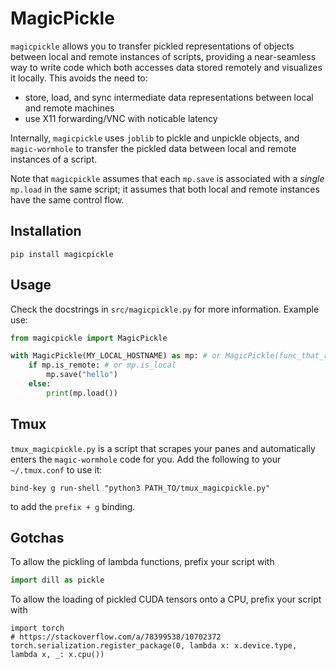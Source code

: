 # MagicPickle
`magicpickle` allows you to transfer pickled representations of objects between local and remote instances of scripts, providing a near-seamless way to write code which both accesses data stored remotely and visualizes it locally. This avoids the need to:
- store, load, and sync intermediate data representations between local and remote machines
- use X11 forwarding/VNC with noticable latency

Internally, `magicpickle` uses `joblib` to pickle and unpickle objects, and `magic-wormhole` to transfer the pickled data between local and remote instances of a script.

Note that `magicpickle` assumes that each `mp.save` is associated with a _single_ `mp.load` in the same script; it assumes that both local and remote instances have the same control flow.

## Installation
```pip install magicpickle```

## Usage
Check the docstrings in `src/magicpickle.py` for more information. Example use:

```python
from magicpickle import MagicPickle

with MagicPickle(MY_LOCAL_HOSTNAME) as mp: # or MagicPickle(func_that_returns_true_if_local)
    if mp.is_remote: # or mp.is_local
        mp.save("hello")
    else:
        print(mp.load())
```

## Tmux
`tmux_magicpickle.py` is a script that scrapes your panes and automatically enters the `magic-wormhole` code for you. Add the following to your `~/.tmux.conf` to use it:
```
bind-key g run-shell "python3 PATH_TO/tmux_magicpickle.py"
```
to add the `prefix + g` binding.

## Gotchas
To allow the pickling of lambda functions, prefix your script with
```python
import dill as pickle
```

To allow the loading of pickled CUDA tensors onto a CPU, prefix your script with
```
import torch
# https://stackoverflow.com/a/78399538/10702372
torch.serialization.register_package(0, lambda x: x.device.type, lambda x, _: x.cpu())
```
